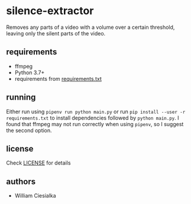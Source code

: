 # silence-extractor

Removes any parts of a video with a volume over a certain threshold, leaving only the silent parts of the video.

## requirements

* ffmpeg
* Python 3.7+
* requirements from [requirements.txt](requirements.txt)

## running

Either run using `pipenv run python main.py` or run `pip install --user -r requirements.txt` to install dependencies followed by `python main.py`. I found that ffmpeg may not run correctly when using `pipenv`, so I suggest the second option.

## license

Check [LICENSE](LICENSE) for details

## authors

* William Ciesialka